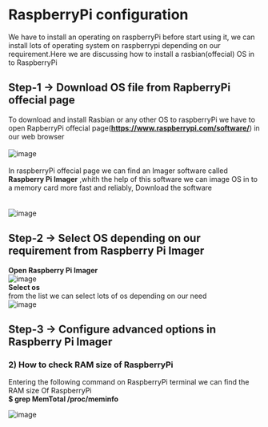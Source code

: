# RaspberryPi configuration
We have to install an operating on raspberryPi before start using it, we can install lots of operating system on raspberrypi depending on our requirement.Here we are discussing how to install a rasbian(offecial) OS in to RaspberryPi  


##    Step-1  -> Download OS file from **RapberryPi offecial page**
  To download and install Rasbian or any other OS to raspberryPi we have to open RapberryPi offecial page(**https://www.raspberrypi.com/software/**) in our web browser
<br><br>
![image](https://user-images.githubusercontent.com/109785046/186624164-725758d2-b4e9-4388-8bf4-74fe8ce60925.png)
<br><br>
In raspberryPi offecial page we can find an Imager software called **Raspberry Pi Imager** ,whith the help of this software we can image OS in to a memory card more fast and reliably, Download the software
<br><br><br>
![image](https://user-images.githubusercontent.com/109785046/186627914-c0b84308-b2aa-4a68-92f6-8c19ba9ce27b.png)

##    Step-2  -> Select OS depending on our requirement from Raspberry Pi Imager 
**Open Raspberry Pi Imager**
<br>
![image](https://user-images.githubusercontent.com/109785046/186629498-17ce20f3-930e-4ab9-b90c-d6a151d81e4f.png)
<br>
**Select os**
<br>
from the list we can select lots of os depending on our need
<br>
![image](https://user-images.githubusercontent.com/109785046/186629190-3e6e3dc1-c34f-45cb-8233-cc5060246996.png)
<br>

##    Step-3  -> Configure advanced options in Raspberry Pi Imager

### 2) How to check RAM size of RaspberryPi

Entering the following command on RaspberryPi terminal we can find the RAM size Of RaspberryPi<br>
**$ grep MemTotal /proc/meminfo**
<br>

![image](https://user-images.githubusercontent.com/109785046/186573778-6074b628-e848-44bc-94fa-92f1d6ebb140.png)
